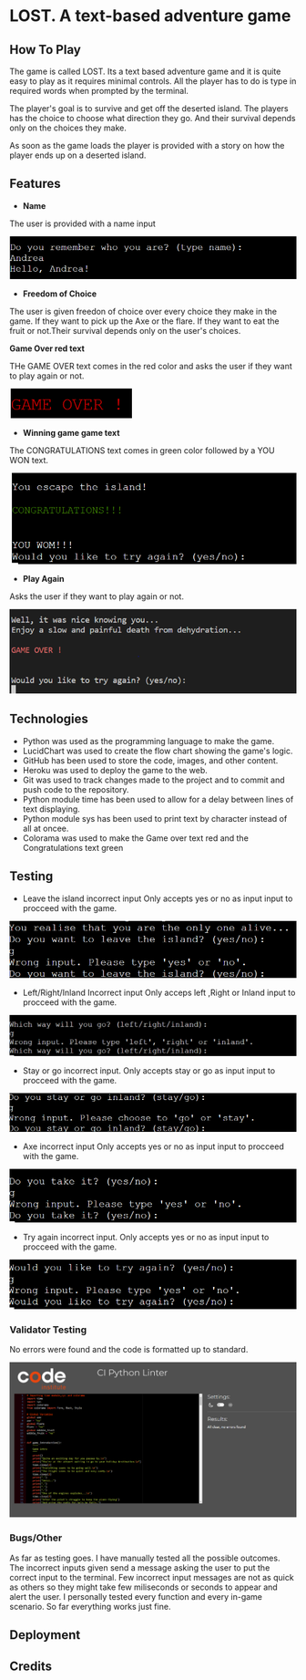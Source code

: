 # LOST. A text-based adventure game


## How To Play

The game is called LOST.
Its a text based adventure game and it is quite easy to play as it requires minimal controls. All the player has to do is type in required words when prompted by the terminal.

The player's goal is to survive and get off the deserted island. The players has the choice to choose what direction they go. And their survival depends only on the choices they make.

As soon as the game loads the player is provided with a story on how the player ends up on a deserted island. 


## Features 
- __Name__ 

The user is provided with a name input 

![Alt text](Docs/name-input.PNG)


- __Freedom of Choice__

The user is given freedon of choice over every choice they make in the game. If they want to pick up the Axe or the flare. If they want to eat the fruit or not.Their survival depends only on the user's choices.

__Game Over red text__

THe GAME OVER text comes in the red color and asks the user if they want to play again or not.

![Alt text](Docs/red-game%20over.PNG)

- __Winning game game text__

The CONGRATULATIONS text comes in green color followed by a YOU WON text.

![Alt text](Docs/escape%20green%20Congrats.PNG)

- __Play Again__

Asks the user if they want to play again or not.

![Alt text](Docs/play%20again.PNG)


## Technologies

- Python was used as the programming language to make the game.
- LucidChart was used to create the flow chart showing the game's logic.
- GitHub has been used to store the code, images, and other content.
- Heroku was used to deploy the game to the web.
- Git was used to track changes made to the project and to commit and push code to the repository.
- Python module time has been used to allow for a delay between lines of text displaying.
- Python module sys has been used to print text by character instead of all at oncee.
- Colorama was used to make the Game over text red and the Congratulations text green


## Testing 

- Leave the island incorrect input
Only accepts yes or no as input input to procceed with the game.

![Alt text](Docs/leave-island-Incorrect-input.PNG)


- Left/Right/Inland Incorrect input 
Only acceps left ,Right or Inland input to procceed with the game.

![Alt text](Docs/path%20incorrect%20input.PNG)


- Stay or go incorrect input.
Only accepts stay or go as input input to procceed with the game.

![Alt text](Docs/stay%20or%20go%20incorrect%20input.PNG)




- Axe incorrect input
Only accepts yes or no as input input to procceed with the game.

![Alt text](Docs/axe%20incorrect%20input.PNG)



- Try again incorrect input.
Only accepts yes or no as input input to procceed with the game.


![Alt text](Docs/play%20again%20incorrect%20input.PNG)
### Validator Testing 
No errors were found and the code is formatted up to standard.

![Alt text](Docs/code%20standard.PNG)

### Bugs/Other

As far as testing goes. I have manually tested all the possible outcomes. The incorrect inputs given send a message asking the user to put the correct input to the terminal. Few incorrect input messages are not as quick as others so they might take few miliseconds or seconds to appear and alert the user.
I personally tested every function and every in-game scenario. So far everything works just fine.
## Deployment




## Credits 

 